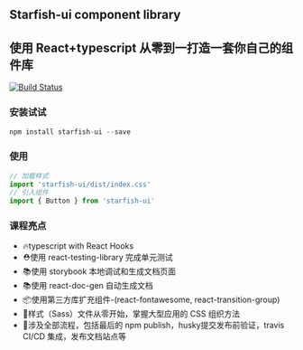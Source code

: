 ## Starfish-ui component library
## 使用 React+typescript 从零到一打造一套你自己的组件库

[![Build Status](https://travis-ci.com/vikingmute/starfish-ui.svg?token=mHoDqxyxXWX5BSpu8L9y&branch=master)](https://travis-ci.com/vikingmute/starfish-ui)


### 安装试试

~~~javascript
npm install starfish-ui --save
~~~

### 使用

~~~javascript
// 加载样式
import 'starfish-ui/dist/index.css'
// 引入组件
import { Button } from 'starfish-ui'
~~~

### 课程亮点

* 🔥typescript with React Hooks
* ⛑️使用 react-testing-library 完成单元测试
* 📚使用 storybook 本地调试和生成文档页面
* 📚使用 react-doc-gen 自动生成文档
* 📦使用第三方库扩充组件-(react-fontawesome, react-transition-group)
* 🌹样式（Sass）文件从零开始，掌握大型应用的 CSS 组织方法
* 🎉涉及全部流程，包括最后的 npm publish，husky提交发布前验证，travis CI/CD 集成，发布文档站点等

